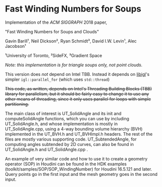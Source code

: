 # Fast Winding Numbers for Soups

Implementation of the _ACM SIGGRAPH_ 2018 paper, 

"Fast Winding Numbers for Soups and Clouds" 

Gavin Barill¹, Neil Dickson², Ryan Schmidt³, David I.W. Levin¹, Alec Jacobson¹

¹University of Toronto, ²SideFX, ³Gradient Space


_Note: this implementation is for triangle soups only, not point clouds._

This version does _not_ depend on Intel TBB. Instead it depends on
[libigl](https://github.com/libigl/libigl)'s simpler `igl::parallel_for` (which
uses `std::thread`)

<del>This code, as written, depends on Intel's Threading Building Blocks (TBB) library for parallelism, but it should be fairly easy to change it to use any other means of threading, since it only uses parallel for loops with simple partitioning.</del>

The main class of interest is UT_SolidAngle and its init and computeSolidAngle functions, which you can use by including UT_SolidAngle.h, and whose implementation is mostly in UT_SolidAngle.cpp, using a 4-way bounding volume hierarchy (BVH) implemented in the UT_BVH.h and UT_BVHImpl.h headers.  The rest of the files are mostly various supporting code.  UT_SubtendedAngle, for computing angles subtended by 2D curves, can also be found in UT_SolidAngle.h and UT_SolidAngle.cpp .

An example of very similar code and how to use it to create a geometry operator (SOP) in Houdini can be found in the HDK examples (toolkit/samples/SOP/SOP_WindingNumber) for Houdini 16.5.121 and later.  Query points go in the first input and the mesh geometry goes in the second input.
